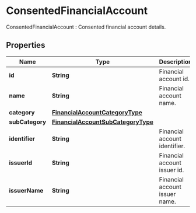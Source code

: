 

# ConsentedFinancialAccount

ConsentedFinancialAccount : Consented financial account details.

## Properties

| Name | Type | Description | Notes |
|------------ | ------------- | ------------- | -------------|
|**id** | **String** | Financial account id. |  |
|**name** | **String** | Financial account name. |  |
|**category** | [**FinancialAccountCategoryType**](FinancialAccountCategoryType.md) |  |  |
|**subCategory** | [**FinancialAccountSubCategoryType**](FinancialAccountSubCategoryType.md) |  |  |
|**identifier** | **String** | Financial account identifier. |  |
|**issuerId** | **String** | Financial account issuer id. |  |
|**issuerName** | **String** | Financial account issuer name. |  |



